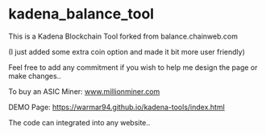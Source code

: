 ﻿# kadena_balance_tool
 
This is a Kadena Blockchain Tool forked from balance.chainweb.com

(I just added some extra coin option and made it bit more user friendly)

Feel free to add any commitment if you wish to help me design the page or make changes..

To buy an ASIC Miner: www.millionminer.com

DEMO Page: https://warmar94.github.io/kadena-tools/index.html

The code can integrated into any website..
